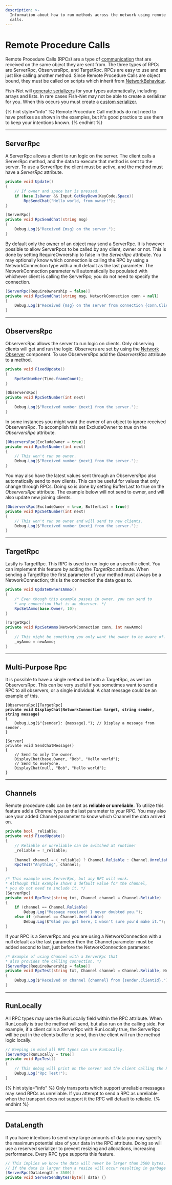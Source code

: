 ```yaml
---
description: >-
  Information about how to run methods across the network using remote procedure
  calls.
---
```


# Remote Procedure Calls

Remote Procedure Calls (RPCs) are a type of [communication](../../high-level-overview/terminology/communicating.md#server-and-host-2) that are received on the same object they are sent from. The three types of RPCs are ServerRpc, ObserversRpc, and TargetRpc. RPCs are easy to use and are just like calling another method. Since Remote Procedure Calls are object bound, they must be called on scripts which inherit from [NetworkBehaviour](../../../fishnet-building-blocks/components/network-behaviour-components.md).

Fish-Net will [generate serializers](../data-serialization/) for your types automatically, including arrays and lists. In rare cases Fish-Net may not be able to create a serializer for you. When this occurs you must create a [custom serializer](../data-serialization/custom-serializers-guides/).

{% hint style="info" %}
Remote Procedure Call methods do not need to have prefixes as shown in the examples, but it's good practice to use them to keep your intentions known.
{% endhint %}

***

## ServerRpc <a href="#serverrpc" id="serverrpc"></a>

A ServerRpc allows a client to run logic on the server. The client calls a ServerRpc method, and the data to execute that method is sent to the server. To use a ServerRpc the client must be active, and the method must have a _ServerRpc_ attribute.

```csharp
private void Update()
{
    // If owner and space bar is pressed.
    if (base.IsOwner && Input.GetKeyDown(KeyCode.Space))
        RpcSendChat("Hello world, from owner!");        
}

[ServerRpc]
private void RpcSendChat(string msg)
{
    Debug.Log($"Received {msg} on the server.");
}
```

By default only the [owner](../ownership/) of an object may send a ServerRpc. It is however possible to allow ServerRpcs to be called by any client, owner or not. This is done by setting RequireOwnership to false in the _ServerRpc_ attribute. You may optionally know which connection is calling the RPC by using a NetworkConnection type with a null default as the last parameter. The NetworkConnection parameter will automatically be populated with whichever client is calling the ServerRpc; you do not need to specify the connection.

```csharp
[ServerRpc(RequireOwnership = false)]
private void RpcSendChat(string msg, NetworkConnection conn = null)
{
    Debug.Log($"Received {msg} on the server from connection {conn.ClientId}.");
}
```

***

## ObserversRpc <a href="#observersrpc" id="observersrpc"></a>

ObserversRpc allows the server to run logic on clients. Only observing clients will get and run the logic. Observers are set by using the [Network Observer](../../../fishnet-building-blocks/components/network-observer.md) component. To use ObserversRpc add the _ObserversRpc_ attribute to a method.

```csharp
private void FixedUpdate()
{
    RpcSetNumber(Time.frameCount);
}

[ObserversRpc]
private void RpcSetNumber(int next)
{
    Debug.Log($"Received number {next} from the server.");
}
```

In some instances you might want the owner of an object to ignore received ObserversRpc. To accomplish this set ExcludeOwner to true on the _ObserversRpc_ attribute.

```csharp
[ObserversRpc(ExcludeOwner = true)]
private void RpcSetNumber(int next)
{
    // This won't run on owner.
    Debug.Log($"Received number {next} from the server.");
}
```

You may also have the latest values sent through an ObserversRpc also automatically send to new clients. This can be useful for values that only change through RPCs. Doing so is done by setting BufferLast to true on the _ObserversRpc_ attribute. The example below will not send to owner, and will also update new joining clients.

```csharp
[ObserversRpc(ExcludeOwner = true, BufferLast = true)]
private void RpcSetNumber(int next)
{
    // This won't run on owner and will send to new clients.
    Debug.Log($"Received number {next} from the server.");
}
```

***

## TargetRpc <a href="#targetrpc" id="targetrpc"></a>

Lastly is TargetRpc. This RPC is used to run logic on a specific client. You can implement this feature by adding the _TargetRpc_ attribute. When sending a TargetRpc the first parameter of your method must always be a NetworkConnection; this is the connection the data goes to.

```csharp
private void UpdateOwnersAmmo()
{
    /* Even though this example passes in owner, you can send to
    * any connection that is an observer. */
    RpcSetAmmo(base.Owner, 10);
}

[TargetRpc]
private void RpcSetAmmo(NetworkConnection conn, int newAmmo)
{
    // This might be something you only want the owner to be aware of.
    _myAmmo = newAmmo;
}
```

***

## Multi-Purpose Rpc

It is possible to have a single method be both a TargetRpc, as well an ObserversRpc. This can be very useful if you sometimes want to send a RPC to all observers, or a single individual. A chat message could be an example of this.

<pre class="language-csharp"><code class="lang-csharp">[ObserversRpc][TargetRpc]
<strong>private void DisplayChat(NetworkConnection target, string sender, string message)
</strong>{
    Debug.Log($"{sender}: {message}."); // Display a message from sender.
}

[Server]
private void SendChatMessage()
{
    // Send to only the owner.
    DisplayChat(base.Owner, "Bob", "Hello world");
    // Send to everyone.
    DisplayChat(null, "Bob", "Hello world");
}
</code></pre>

***

## Channels <a href="#channels" id="channels"></a>

Remote procedure calls can be sent as **reliable or unreliable**. To utilize this feature add a _Channel_ type as the last parameter to your RPC. You may also use your added Channel parameter to know which Channel the data arrived on.

```csharp
private bool _reliable;
private void FixedUpdate()
{
    // Reliable or unreliable can be switched at runtime!
    _reliable = !_reliable;
    
    Channel channel = (_reliable) ? Channel.Reliable : Channel.Unreliable;
    RpcTest("Anything", channel);
}

/* This example uses ServerRpc, but any RPC will work.
* Although this example shows a default value for the channel,
* you do not need to include it. */
[ServerRpc]
private void RpcTest(string txt, Channel channel = Channel.Reliable)
{
    if (channel == Channel.Reliable)
        Debug.Log("Message received! I never doubted you.");
    else if (channel == Channel.Unreliable)
        Debug.Log($"Glad you got here, I wasn't sure you'd make it.");
}
```

If your RPC is a ServerRpc and you are using a NetworkConnection with a null default as the last parameter then the Channel parameter must be added second to last, just before the NetworkConnection parameter.

```csharp
/* Example of using Channel with a ServerRpc that
* also provides the calling connection. */
[ServerRpc(RequireOwnership = false)]
private void RpcTest(string txt, Channel channel = Channel.Reliable, NetworkConnection sender = null)
{
    Debug.Log($"Received on channel {channel} from {sender.ClientId}.");
}
```

***

## RunLocally

All RPC types may use the RunLocally field within the RPC attribute. When RunLocally is true the method will send, but also run on the calling side. For example, if a client calls a ServerRpc with RunLocally true, the ServerRpc will be put in the clients buffer to send, then the client will run the method logic locally.

```csharp
// Keeping in mind all RPC types can use RunLocally.
[ServerRpc(RunLocally = true)]
private void RpcTest()
{
    // This debug will print on the server and the client calling the RPC.
    Debug.Log("Rpc Test!");
}
```

{% hint style="info" %}
Only transports which support unreliable messages may send RPCs as unreliable. If you attempt to send a RPC as unreliable when the transport does not support it the RPC will default to reliable.
{% endhint %}

***

## DataLength

If you have intentions to send very large amounts of data you may specify the maximum potential size of your data in the RPC attribute. Doing so will use a reserved serializer to prevent resizing and allocations, increasing performance. Every RPC type supports this feature.

```csharp
// This implies we know the data will never be larger than 3500 bytes.
// If the data is larger then a resize will occur resulting in garbage collection.
[ServerRpc(DataLength = 3500)]
private void ServerSendBytes(byte[] data) {}
```
